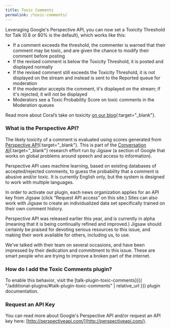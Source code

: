 ```yaml
---
title: Toxic Comments
permalink: /toxic-comments/
---
```


Leveraging Google's Perspective API, you can now set a Toxicity Threshold for
Talk (0.8 or 80% is the default), which works like this:

- If a comment exceeds the threshold, the commenter is warned that their comment
  may be toxic, and are given the chance to modify their comment before posting
- If the revised comment is below the Toxicity Threshold, it is posted and
  displayed normally
- If the revised comment still exceeds the Toxicity Threshold, it is not
  displayed on the stream and instead is sent to the Reported queue for
  moderation
- If the moderator accepts the comment, it's displayed on the stream; if it's
  rejected, it will not be displayed
- Moderators see a Toxic Probability Score on toxic comments in the Moderation
  queues

Read more about Coral’s take on toxicity
[on our blog](https://blog.coralproject.net/toxic-avenging/){:target="_blank"}.

### What is the Perspective API?

The likely toxicity of a comment is evaluated using scores generated from
[Perspective API](http://perspectiveapi.com/){:target="_blank"}. This is part of
the [Conversation AI](https://conversationai.github.io/){:target="_blank"}
research effort run by Jigsaw (a section of Google that works on global problems
around speech and access to information).

Perspective API uses machine learning, based on existing databases of
accepted/rejected comments, to guess the probability that a comment is abusive
and/or toxic. It is currently English only, but the system is designed to work
with multiple languages.

In order to activate our plugin, each news organization applies for an API key
from Jigsaw (click “Request API access” on this site.) Sites can also work with
Jigsaw to create an individualized data set specifically trained on their own
comment history.

Perspective API was released earlier this year, and is currently in alpha
(meaning that it is being continually refined and improved.) Jigsaw should
certainly be praised for devoting serious resources to this issue, and making
their work available for others, including us, to use.

We’ve talked with their team on several occasions, and have been impressed by
their dedication and commitment to this issue. These are smart people who are
trying to improve a broken part of the internet.

### How do I add the Toxic Comments plugin?
To enable this behavior, visit the
[talk-plugin-toxic-comments]({{ "/additional-plugins/#talk-plugin-toxic-comments" | relative_url }})
plugin documentation.


### Request an API Key

You can read more about Google's Perspective API and/or request an API key here: [http://perspectiveapi.com/](http://perspectiveapi.com/).
